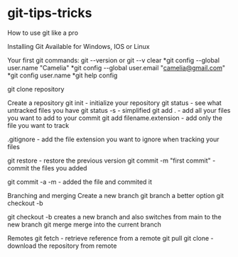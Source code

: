 # git-tips-tricks
How to use git like a pro



Installing Git
Available for Windows, IOS or Linux


Your first git commands:
git --version or git --v
clear 
*git config --global user.name "Camelia"
*git config --global user.email "camelia@gmail.com"
*git config user.name
*git help config


git clone repository

Create a repository
 git init - initialize your repository
 git status - see what untracked files you have
 git status -s - simplified
 git add . - add all your files you want to add to your commit
 git add filename.extension - add only the file you want to track

 .gitignore - add the file extension you want to ignore when tracking your files

 git restore - restore the previous version
 git commit -m "first commit" - commit the files you added

 git commit -a -m - added the file and commited it


Branching and merging
Create a new branch
git branch <name> a better option git checkout -b <new-branch-name> <source-branch-name>

git checkout -b <name> creates a new branch and also switches from main to the new branch
git merge <revision> merge into the current branch

Remotes
git fetch - retrieve reference from a remote
git pull 
git clone - download the repository from remote









